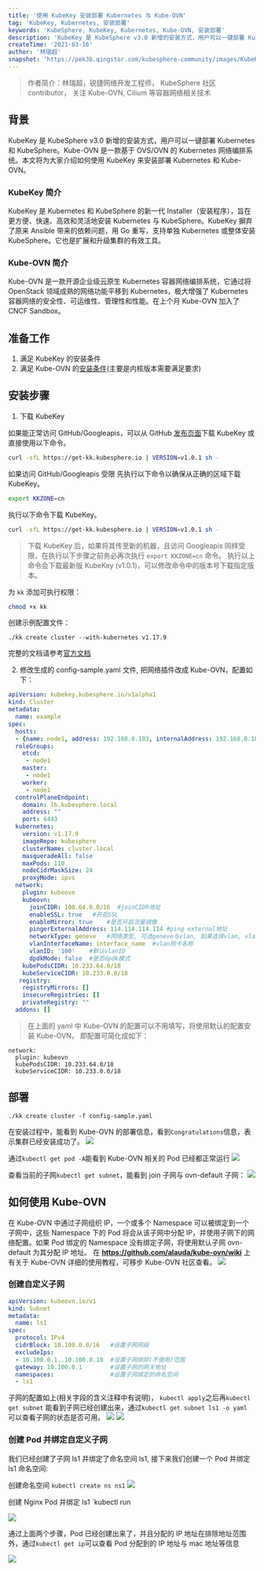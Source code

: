 ```yaml
---
title: '使用 KubeKey 安装部署 Kubernetes 与 Kube-OVN'
tag: 'KubeKey, Kubernetes, 安装部署'
keywords: 'KubeSphere, KubeKey, Kubernetes, Kube-OVN, 安装部署'
description: 'KubeKey 是 KubeSphere v3.0 新增的安装方式，用户可以一键部署 Kubernetes 和 KubeSphere。Kube-OVN 是一款基于 OVS/OVN 的 Kubernetes 网络编排系统。本文将为大家介绍如何使用 KubeKey 来安装部署 Kubernetes 和 Kube-OVN。'
createTime: '2021-03-16'
author: '林瑞超'
snapshot: 'https://pek3b.qingstor.com/kubesphere-community/images/KubeKey-Kubernetes-Kubeovn-banner.png'
---
```


> 作者简介：林瑞超，锐捷网络开发工程师， KubeSphere 社区 contributor， 关注 Kube-OVN, Cilium 等容器网络相关技术
## 背景
KubeKey 是 KubeSphere v3.0 新增的安装方式，用户可以一键部署 Kubernetes 和 KubeSphere。Kube-OVN 是一款基于 OVS/OVN 的 Kubernetes 网络编排系统。本文将为大家介绍如何使用 KubeKey 来安装部署 Kubernetes 和 Kube-OVN。
### KubeKey 简介
KubeKey 是 Kubernetes 和 KubeSphere 的新一代 Installer（安装程序），旨在更方便、快速、高效和灵活地安装 Kubernetes 与 KubeSphere。KubeKey 摒弃了原来 Ansible 带来的依赖问题，用 Go 重写，支持单独 Kubernetes 或整体安装 KubeSphere。它也是扩展和升级集群的有效工具。
### Kube-OVN 简介
Kube-OVN 是一款开源企业级云原生 Kubernetes 容器网络编排系统，它通过将 OpenStack 领域成熟的网络功能平移到 Kubernetes，极大增强了 Kubernetes 容器网络的安全性、可运维性、管理性和性能。在上个月 Kube-OVN 加入了 CNCF Sandbox。
## 准备工作
1. 满足 KubeKey 的安装条件   
2. 满足 Kube-OVN 的[安装条件](https://github.com/alauda/kube-ovn/wiki/%E5%87%86%E5%A4%87%E5%B7%A5%E4%BD%9C)(主要是内核版本需要满足要求)

## 安装步骤
1. 下载 KubeKey
   
如果能正常访问 GitHub/Googleapis，可以从 GitHub [发布页面](https://github.com/kubesphere/kubekey/releases)下载 KubeKey 或直接使用以下命令。

```bash
curl -sfL https://get-kk.kubesphere.io | VERSION=v1.0.1 sh -
```

如果访问 GitHub/Googleapis 受限
先执行以下命令以确保从正确的区域下载 KubeKey。

```bash
export KKZONE=cn
```

执行以下命令下载 KubeKey。

```bash
curl -sfL https://get-kk.kubesphere.io | VERSION=v1.0.1 sh -
```
>下载 KubeKey 后，如果将其传至新的机器，且访问 Googleapis 同样受限，在执行以下步骤之前务必再次执行 `export KKZONE=cn` 命令。
>执行以上命令会下载最新版 KubeKey (v1.0.1)，可以修改命令中的版本号下载指定版本。

为 `kk` 添加可执行权限：
```bash
chmod +x kk
```

创建示例配置文件：

```shell
./kk create cluster --with-kubernetes v1.17.9
```
完整的文档请参考[官方文档](https://kubesphere.com.cn/docs/installing-on-linux/introduction/multioverview/)

2. 修改生成的 config-sample.yaml 文件, 把网络插件改成 Kube-OVN，配置如下：

```yaml
apiVersion: kubekey.kubesphere.io/v1alpha1
kind: Cluster
metadata:
  name: example
spec:
  hosts:
  - {name: node1, address: 192.168.0.183, internalAddress: 192.168.0.183, port: 22, user: root, password: Qcloud@123}
  roleGroups:
    etcd:
     - node1
    master:
     - node1
    worker:
     - node1
  controlPlaneEndpoint:
    domain: lb.kubesphere.local
    address: ""
    port: 6443
  kubernetes:
    version: v1.17.9
    imageRepo: kubesphere
    clusterName: cluster.local
    masqueradeAll: false
    maxPods: 110
    nodeCidrMaskSize: 24
    proxyMode: ipvs
  network:
    plugin: kubeovn
    kubeovn:
      joinCIDR: 100.64.0.0/16  #joinCIDR地址
      enableSSL: true   #开启SSL
      enableMirror: true    #是否开启流量镜像
      pingerExternalAddress: 114.114.114.114 #ping external地址
      networkType: geneve   #网络类型, 可选geneve与vlan, 如果选择vlan, vlan网卡名称必须填写
      vlanInterfaceName: interface_name  #vlan网卡名称
      vlanID: '100'    #默认vlanID
      dpdkMode: false  #是否dpdk模式
    kubePodsCIDR: 10.233.64.0/18
    kubeServiceCIDR: 10.233.0.0/18
   registry:
    registryMirrors: []
    insecureRegistries: []
    privateRegistry: ""
  addons: []
```

> 在上面的 yaml 中 Kube-OVN 的配置可以不用填写，将使用默认的配置安装 Kube-OVN， 即配置可简化成如下：
 ``` 
 network:
   plugin: kubeovn
   kubePodsCIDR: 10.233.64.0/18
   kubeServiceCIDR: 10.233.0.0/18
```

## 部署

```shell
./kk create cluster -f config-sample.yaml
```

在安装过程中，能看到 Kube-OVN 的部署信息，看到`Congratulations`信息，表示集群已经安装成功了。
![](https://pek3b.qingstor.com/kubesphere-community/images/1612408284-600446-image.png)

通过`kubectl get pod -A`能看到 Kube-OVN 相关的 Pod 已经都正常运行
![](https://pek3b.qingstor.com/kubesphere-community/images/1612408433-423521-image.png)

查看当前的子网`kubectl get subnet`，能看到 join 子网与 ovn-default 子网：
![](https://pek3b.qingstor.com/kubesphere-community/images/1612408486-172151-image.png)

## 如何使用 Kube-OVN
在 Kube-OVN 中通过子网组织 IP，一个或多个 Namespace 可以被绑定到一个子网中，这些 Namespace 下的 Pod 将会从该子网中分配 IP，并使用子网下的网络配置。如果 Pod 绑定的 Namespace 没有绑定子网，将使用默认子网 ovn-default 为其分配 IP 地址。 在 **https://github.com/alauda/kube-ovn/wiki** 上有关于 Kube-OVN 详细的使用教程，可移步 Kube-OVN 社区查看。
![](https://pek3b.qingstor.com/kubesphere-community/images/1612413042-23232-image.png)

### 创建自定义子网
```yaml
apiVersion: kubeovn.io/v1
kind: Subnet
metadata:
  name: ls1
spec:
  protocol: IPv4
  cidrBlock: 10.100.0.0/16   #设置子网网段
  excludeIps:
  - 10.100.0.1..10.100.0.10  #设置子网排除(不使用)范围
  gateway: 10.100.0.1        #设置子网的网关地址
  namespaces:                #设置子网绑定的命名空间
  - ls1
```
子网的配置如上(相关字段的含义注释中有说明)， `kubectl apply`之后再`kubectl get subnet` 能看到子网已经创建出来，通过`kubectl get subnet ls1 -o yaml` 可以查看子网的状态是否可用。
![](https://pek3b.qingstor.com/kubesphere-community/images/1612409695-399692-image.png)
![](https://pek3b.qingstor.com/kubesphere-community/images/1612409796-65612-image.png)

### 创建 Pod 并绑定自定义子网
我们已经创建了子网 ls1 并绑定了命名空间 ls1, 接下来我们创建一个 Pod 并绑定 ls1 命名空间:

创建命名空间 `kubectl create ns ns1`
![](https://pek3b.qingstor.com/kubesphere-community/images/1612410396-925604-image.png)

创建 Nginx Pod 并绑定 ls1  `kubectl run 

![](https://pek3b.qingstor.com/kubesphere-community/images/1612410446-100188-image.png)

通过上面两个步骤，Pod 已经创建出来了，并且分配的 IP 地址在排除地址范围外，通过`kubectl get ip`可以查看 Pod 分配到的 IP 地址与 mac 地址等信息

![](https://pek3b.qingstor.com/kubesphere-community/images/1612410554-323485-image.png)

